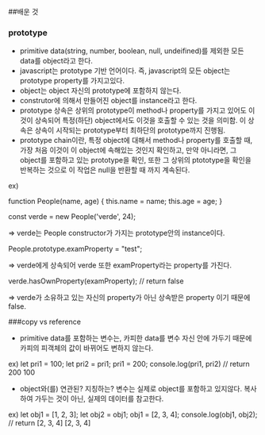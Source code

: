 ##배운 것

### prototype
* primitive data(string, number, boolean, null, undeifined)를 제외한 모든 data를 object라고 한다.
* javascript는 prototype 기반 언어이다. 즉, javascript의 모든 object는 prototype property를 가지고있다.
* object는 object 자신의 prototype에 포함하지 않는다.
* construtor에 의해서 만들어진 object를 instance라고 한다.
* prototype 상속은 상위의 prototype이 method나 property를 가지고 있어도 이것이 상속되어 특정(하단) object에서도 이것을 호출할 수 있는 것을 의미함. 이 상속은 상속이 시작되는 prototype부터 최하단의 prototype까지 진행됨.
* prototype chain이란, 특정 object에 대해서 method나 property를 호출할 때, 가장 처음 이것이 이 object에 속해있는 것인지 확인하고, 만약 아니라면, 그 object를 포함하고 있는 prototype을 확인, 또한 그 상위의 ptototype을 확인을 반복하는 것으로 이 작업은 null을 반환할 때 까지 계속된다.

ex)

function People(name, age) {
  this.name = name;
  this.age = age;
}

const verde = new People('verde', 24);

=> verde는 People constructor가 가지는 prototype안의 instance이다.

People.prototype.examProperty = "test";

=> verde에게 상속되어 verde 또한 examProperty라는 property를 가진다.

verde.hasOwnProperty(examProperty); // return false

=> verde가 소유하고 있는 자신의 property가 아닌 상속받은 property 이기 때문에 false.

###copy vs reference
* primitive data를 포함하는 변수는, 카피한 data를 변수 자신 안에 가두기 때문에 카피의 피객체의 값이 바뀌어도 변하지 않는다.

ex) let pri1 = 100;
    let pri2 = pri1;
    pri1 = 200;
    console.log(pri1, pri2) // return 200 100

* object와(를) 연관된? 지칭하는? 변수는 실제로 object를 포함하고 있지않다. 복사하여 가두는 것이 아닌, 실제의 데이터를 참고한다.     

ex) let obj1 = [1, 2, 3];
    let obj2 = obj1;
    obj1 = [2, 3, 4];
    console.log(obj1, obj2); // return [2, 3, 4] [2, 3, 4]

